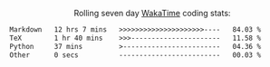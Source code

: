 <p align="center">Rolling seven day <a href="https://wakatime.com/@syrkis"/>WakaTime</a> coding stats:</p>
<!--START_SECTION:waka-->

```txt
Markdown   12 hrs 7 mins   >>>>>>>>>>>>>>>>>>>>>----   84.03 %
TeX        1 hr 40 mins    >>>----------------------   11.58 %
Python     37 mins         >------------------------   04.36 %
Other      0 secs          -------------------------   00.03 %
```

<!--END_SECTION:waka-->
